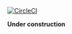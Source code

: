 [![CircleCI](https://circleci.com/gh/ddalu5/quadriga.svg?style=shield)](https://circleci.com/gh/ddalu5/quadriga)

**Under construction**

